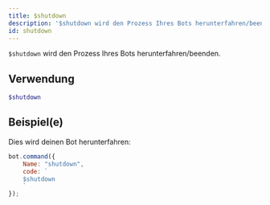 ```yaml
---
title: $shutdown
description: '$shutdown wird den Prozess Ihres Bots herunterfahren/beenden.'
id: shutdown
---
```


`$shutdown` wird den Prozess Ihres Bots herunterfahren/beenden.

## Verwendung

```php
$shutdown
```

## Beispiel(e)

Dies wird deinen Bot herunterfahren:

```javascript
bot.command({
    Name: "shutdown",
    code: `
    $shutdown
    `
});
```